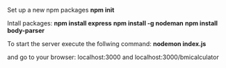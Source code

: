 Set up a new npm packages
**npm init**

Intall packages:
**npm install express**
**npm install -g nodeman**
**npm install body-parser**



To start the server execute the follwing command:
**nodemon index.js**

and go to your browser:
localhost:3000
and localhost:3000/bmicalculator
